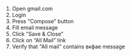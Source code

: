 1. Open gmail.com
2. Login
3. Press "Compose" button
4. Fill email message 
5. Click "Save & Close"
6. Click on “All Mail” link
7. Verify that "All mail" contains вкфае message
